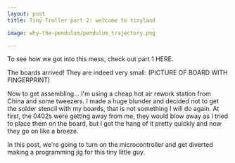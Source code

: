 ```yaml
---
layout: post
title: Tiny-Troller part 2: welcome to tinyland

image: why-the-pendulum/pendulum_trajectory.png

---
```


To see how we got into this mess, check out part 1 HERE.

The boards arrived! They are indeed very small: (PICTURE OF BOARD WITH FINGERPRINT)


Now to get assembling... I'm using a cheap hot air rework station from China and some tweezers. I made a huge blunder and decided not to get the solder stencil with my boards, that is not something I will do again.
At first, the 0402s were getting away from me, they would blow away as I tried to place them on the board, but I got the hang of it pretty quickly and now they go on like a breeze.


In this post, we're going to turn on the microcontroller and get diverted making a programming jig for this tiny little guy.

